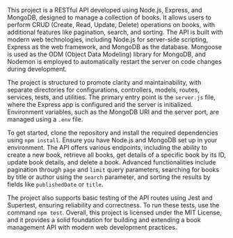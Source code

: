 This project is a RESTful API developed using Node.js, Express, and MongoDB, designed to manage a collection of books. It allows users to perform CRUD (Create, Read, Update, Delete) operations on books, with additional features like pagination, search, and sorting. The API is built with modern web technologies, including Node.js for server-side scripting, Express as the web framework, and MongoDB as the database. Mongoose is used as the ODM (Object Data Modeling) library for MongoDB, and Nodemon is employed to automatically restart the server on code changes during development. 

The project is structured to promote clarity and maintainability, with separate directories for configurations, controllers, models, routes, services, tests, and utilities. The primary entry point is the `server.js` file, where the Express app is configured and the server is initialized. Environment variables, such as the MongoDB URI and the server port, are managed using a `.env` file. 

To get started, clone the repository and install the required dependencies using `npm install`. Ensure you have Node.js and MongoDB set up in your environment. The API offers various endpoints, including the ability to create a new book, retrieve all books, get details of a specific book by its ID, update book details, and delete a book. Advanced functionalities include pagination through `page` and `limit` query parameters, searching for books by title or author using the `search` parameter, and sorting the results by fields like `publishedDate` or `title`. 

The project also supports basic testing of the API routes using Jest and Supertest, ensuring reliability and correctness. To run these tests, use the command `npm test`. Overall, this project is licensed under the MIT License, and it provides a solid foundation for building and extending a book management API with modern web development practices.
